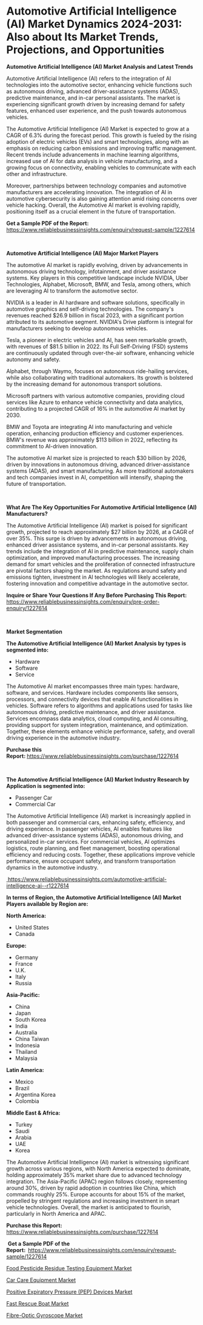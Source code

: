 <p><h1>Automotive Artificial Intelligence (AI) Market Dynamics 2024-2031: Also about Its Market Trends, Projections, and Opportunities</h1></p><p><strong>Automotive Artificial Intelligence (AI) Market Analysis and Latest Trends</strong></p>
<p><p>Automotive Artificial Intelligence (AI) refers to the integration of AI technologies into the automotive sector, enhancing vehicle functions such as autonomous driving, advanced driver-assistance systems (ADAS), predictive maintenance, and in-car personal assistants. The market is experiencing significant growth driven by increasing demand for safety features, enhanced user experience, and the push towards autonomous vehicles.</p><p>The Automotive Artificial Intelligence (AI) Market is expected to grow at a CAGR of 6.3% during the forecast period. This growth is fueled by the rising adoption of electric vehicles (EVs) and smart technologies, along with an emphasis on reducing carbon emissions and improving traffic management. Recent trends include advancements in machine learning algorithms, increased use of AI for data analysis in vehicle manufacturing, and a growing focus on connectivity, enabling vehicles to communicate with each other and infrastructure.</p><p>Moreover, partnerships between technology companies and automotive manufacturers are accelerating innovation. The integration of AI in automotive cybersecurity is also gaining attention amid rising concerns over vehicle hacking. Overall, the Automotive AI market is evolving rapidly, positioning itself as a crucial element in the future of transportation.</p></p>
<p><strong>Get a Sample PDF of the Report:&nbsp;</strong> <a href="https://www.reliablebusinessinsights.com/enquiry/request-sample/1227614?utm_campaign=1109&utm_medium=2&utm_source=Github&utm_content=ia&utm_term=02112024&utm_id=automotive-artificial-intelligence-ai">https://www.reliablebusinessinsights.com/enquiry/request-sample/1227614</a></p>
<p>&nbsp;</p>
<p><strong>Automotive Artificial Intelligence (AI) Major Market Players</strong></p>
<p><p>The automotive AI market is rapidly evolving, driven by advancements in autonomous driving technology, infotainment, and driver assistance systems. Key players in this competitive landscape include NVIDIA, Uber Technologies, Alphabet, Microsoft, BMW, and Tesla, among others, which are leveraging AI to transform the automotive sector.</p><p>NVIDIA is a leader in AI hardware and software solutions, specifically in automotive graphics and self-driving technologies. The company's revenues reached $26.9 billion in fiscal 2023, with a significant portion attributed to its automotive segment. NVIDIA's Drive platform is integral for manufacturers seeking to develop autonomous vehicles.</p><p>Tesla, a pioneer in electric vehicles and AI, has seen remarkable growth, with revenues of $81.5 billion in 2022. Its Full Self-Driving (FSD) systems are continuously updated through over-the-air software, enhancing vehicle autonomy and safety.</p><p>Alphabet, through Waymo, focuses on autonomous ride-hailing services, while also collaborating with traditional automakers. Its growth is bolstered by the increasing demand for autonomous transport solutions. </p><p>Microsoft partners with various automotive companies, providing cloud services like Azure to enhance vehicle connectivity and data analytics, contributing to a projected CAGR of 16% in the automotive AI market by 2030.</p><p>BMW and Toyota are integrating AI into manufacturing and vehicle operation, enhancing production efficiency and customer experiences. BMW's revenue was approximately $113 billion in 2022, reflecting its commitment to AI-driven innovation.</p><p>The automotive AI market size is projected to reach $30 billion by 2026, driven by innovations in autonomous driving, advanced driver-assistance systems (ADAS), and smart manufacturing. As more traditional automakers and tech companies invest in AI, competition will intensify, shaping the future of transportation.</p></p>
<p>&nbsp;</p>
<p><strong>What Are The Key Opportunities For Automotive Artificial Intelligence (AI) Manufacturers?</strong></p>
<p><p>The Automotive Artificial Intelligence (AI) market is poised for significant growth, projected to reach approximately $27 billion by 2026, at a CAGR of over 35%. This surge is driven by advancements in autonomous driving, enhanced driver assistance systems, and in-car personal assistants. Key trends include the integration of AI in predictive maintenance, supply chain optimization, and improved manufacturing processes. The increasing demand for smart vehicles and the proliferation of connected infrastructure are pivotal factors shaping the market. As regulations around safety and emissions tighten, investment in AI technologies will likely accelerate, fostering innovation and competitive advantage in the automotive sector.</p></p>
<p><strong>Inquire or Share Your Questions If Any Before Purchasing This Report:</strong> <a href="https://www.reliablebusinessinsights.com/enquiry/pre-order-enquiry/1227614?utm_campaign=1109&utm_medium=2&utm_source=Github&utm_content=ia&utm_term=02112024&utm_id=automotive-artificial-intelligence-ai">https://www.reliablebusinessinsights.com/enquiry/pre-order-enquiry/1227614</a></p>
<p>&nbsp;</p>
<p><strong>Market Segmentation</strong></p>
<p><strong>The Automotive Artificial Intelligence (AI) Market Analysis by types is segmented into:</strong></p>
<p><ul><li>Hardware</li><li>Software</li><li>Service</li></ul></p>
<p><p>The Automotive AI market encompasses three main types: hardware, software, and services. Hardware includes components like sensors, processors, and connectivity devices that enable AI functionalities in vehicles. Software refers to algorithms and applications used for tasks like autonomous driving, predictive maintenance, and driver assistance. Services encompass data analytics, cloud computing, and AI consulting, providing support for system integration, maintenance, and optimization. Together, these elements enhance vehicle performance, safety, and overall driving experience in the automotive industry.</p></p>
<p><strong>Purchase this Report:&nbsp;</strong><a href="https://www.reliablebusinessinsights.com/purchase/1227614?utm_campaign=1109&utm_medium=2&utm_source=Github&utm_content=ia&utm_term=02112024&utm_id=automotive-artificial-intelligence-ai">https://www.reliablebusinessinsights.com/purchase/1227614</a></p>
<p>&nbsp;</p>
<p><strong>The Automotive Artificial Intelligence (AI) Market Industry Research by Application is segmented into:</strong></p>
<p><ul><li>Passenger Car</li><li>Commercial Car</li></ul></p>
<p><p>The Automotive Artificial Intelligence (AI) market is increasingly applied in both passenger and commercial cars, enhancing safety, efficiency, and driving experience. In passenger vehicles, AI enables features like advanced driver-assistance systems (ADAS), autonomous driving, and personalized in-car services. For commercial vehicles, AI optimizes logistics, route planning, and fleet management, boosting operational efficiency and reducing costs. Together, these applications improve vehicle performance, ensure occupant safety, and transform transportation dynamics in the automotive industry.</p></p>
<p><a href="https://www.reliablebusinessinsights.com/automotive-artificial-intelligence-ai--r1227614?utm_campaign=1109&utm_medium=2&utm_source=Github&utm_content=ia&utm_term=02112024&utm_id=automotive-artificial-intelligence-ai">&nbsp;https://www.reliablebusinessinsights.com/automotive-artificial-intelligence-ai--r1227614</a></p>
<p><strong>In terms of Region, the Automotive Artificial Intelligence (AI) Market Players available by Region are:</strong></p>
<p>
    <p> <strong> North America: </strong>
        <ul>
            <li>United States</li>
            <li>Canada</li>
        </ul>
        </p> 
    <p> <strong> Europe: </strong>
        <ul>
            <li>Germany</li>
            <li>France</li>
            <li>U.K.</li>
            <li>Italy</li>
            <li>Russia</li>
        </ul>
        </p> 
    <p> <strong> Asia-Pacific: </strong>
        <ul>
            <li>China</li>
            <li>Japan</li>
            <li>South Korea</li>
            <li>India</li>
            <li>Australia</li>
            <li>China Taiwan</li>
            <li>Indonesia</li>
            <li>Thailand</li>
            <li>Malaysia</li>
        </ul>
        </p> 
    <p> <strong> Latin America: </strong>
        <ul>
            <li>Mexico</li>
            <li>Brazil</li>
            <li>Argentina Korea</li>
            <li>Colombia</li>
        </ul>
        </p> 
    <p> <strong> Middle East & Africa: </strong>
        <ul>
            <li>Turkey</li>
            <li>Saudi</li>
            <li>Arabia</li>
            <li>UAE</li>
            <li>Korea</li>
        </ul>
    </p>
    </p>
<p><p>The Automotive Artificial Intelligence (AI) market is witnessing significant growth across various regions, with North America expected to dominate, holding approximately 35% market share due to advanced technology integration. The Asia-Pacific (APAC) region follows closely, representing around 30%, driven by rapid adoption in countries like China, which commands roughly 25%. Europe accounts for about 15% of the market, propelled by stringent regulations and increasing investment in smart vehicle technologies. Overall, the market is anticipated to flourish, particularly in North America and APAC.</p></p>
<p><strong>Purchase this Report: </strong><a href="https://www.reliablebusinessinsights.com/purchase/1227614?utm_campaign=1109&utm_medium=2&utm_source=Github&utm_content=ia&utm_term=02112024&utm_id=automotive-artificial-intelligence-ai">https://www.reliablebusinessinsights.com/purchase/1227614</a></p>
<p>&nbsp;<strong>Get a Sample PDF of the Report:&nbsp;&nbsp;</strong><a href="https://www.reliablebusinessinsights.com/enquiry/request-sample/1227614?utm_campaign=1109&utm_medium=2&utm_source=Github&utm_content=ia&utm_term=02112024&utm_id=automotive-artificial-intelligence-ai">https://www.reliablebusinessinsights.com/enquiry/request-sample/1227614</a></p>
<p><strong></strong></p>
<p><p><a href="https://issuu.com/reportprime-2/docs/food-pesticide-residue-testing-equi_2726af5282ce9b?utm_campaign=1109&utm_medium=2&utm_source=Github&utm_content=ia&utm_term=02112024&utm_id=automotive-artificial-intelligence-ai">Food Pesticide Residue Testing Equipment Market</a></p><p><a href="https://github.com/seraphinaqist/Market-Research-Report-List-1/blob/main/car-care-equipment-market.md?utm_campaign=1109&utm_medium=2&utm_source=Github&utm_content=ia&utm_term=02112024&utm_id=automotive-artificial-intelligence-ai">Car Care Equipment Market</a></p><p><a href="https://www.linkedin.com/pulse/global-positive-expiratory-pressure-pep-devices-market-trends-zqgse?utm_campaign=1109&utm_medium=2&utm_source=Github&utm_content=ia&utm_term=02112024&utm_id=automotive-artificial-intelligence-ai">Positive Expiratory Pressure (PEP) Devices Market</a></p><p><a href="https://github.com/stumpefzclearez/Market-Research-Report-List-1/blob/main/fast-rescue-boat-market.md?utm_campaign=1109&utm_medium=2&utm_source=Github&utm_content=ia&utm_term=02112024&utm_id=automotive-artificial-intelligence-ai">Fast Rescue Boat Market</a></p><p><a href="https://issuu.com/reportprime-2/docs/fibre-optic-gyroscope-market-size-2_b891faea1d6415?utm_campaign=1109&utm_medium=2&utm_source=Github&utm_content=ia&utm_term=02112024&utm_id=automotive-artificial-intelligence-ai">Fibre-Optic Gyroscope Market</a></p></p>